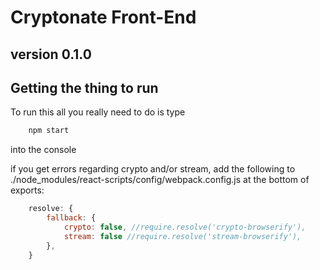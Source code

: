 # Cryptonate Front-End 
## version 0.1.0

## Getting the thing to run

To run this all you really need to do is type
```bash
	npm start
```
into the console

if you get errors regarding crypto and/or stream, add the following to ./node_modules/react-scripts/config/webpack.config.js at the bottom of exports:
```js
	resolve: {
		fallback: {
			crypto: false, //require.resolve('crypto-browserify'),
			stream: false //require.resolve('stream-browserify'),
		},
	}
```